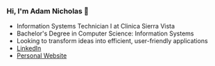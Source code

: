 ### Hi, I'm Adam Nicholas 👋

- Information Systems Technician I at Clinica Sierra Vista
- Bachelor's Degree in Computer Science: Information Systems
- Looking to transform ideas into efficient, user-friendly applications
- [LinkedIn](https://www.linkedin.com/in/adamnicholas223/)
- [Personal Website](https://adamnicholas223.com)
